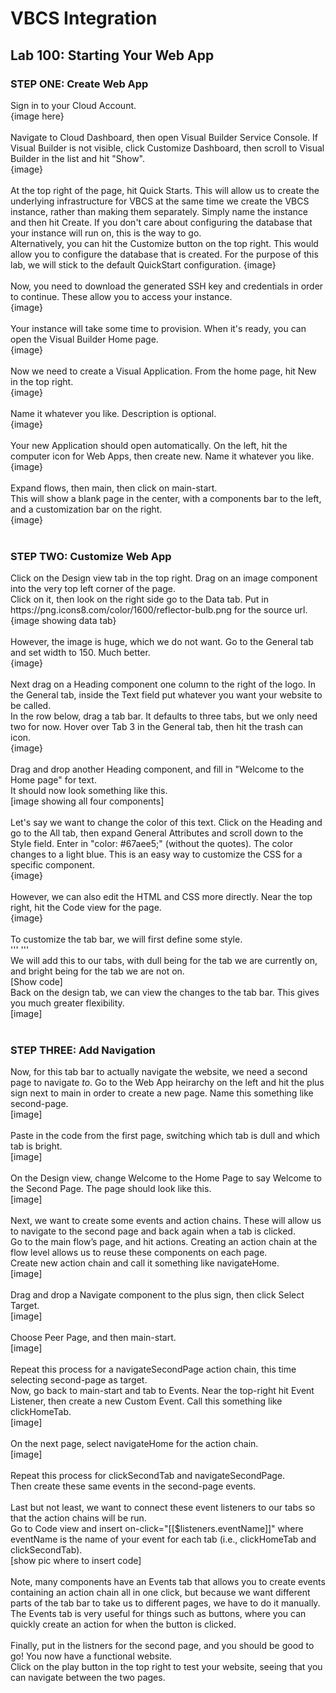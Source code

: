 # VBCS Integration

<h2> Lab 100: Starting Your Web App </h2>

<h3> STEP ONE: Create Web App </h3> 

Sign in to your Cloud Account. <br>
{image here} <br>
<br>
Navigate to Cloud Dashboard, then open Visual Builder Service Console. If Visual Builder is not visible, click Customize Dashboard, then scroll to Visual Builder in the list and hit "Show".<br>
{image} <br>
<br>
At the top right of the page, hit Quick Starts. This will allow us to create the underlying infrastructure for VBCS at the same time we create the VBCS instance, rather than making them separately. Simply name the instance and then hit Create. If you don't care about configuring the database that your instance will run on, this is the way to go. <br>
Alternatively, you can hit the Customize button on the top right. This would allow you to configure the database that is created. For the purpose of this lab, we will stick to the default QuickStart configuration.
{image}<br>
<br>
Now, you need to download the generated SSH key and credentials in order to continue. These allow you to access your instance.<br>
{image}<br>
<br>
Your instance will take some time to provision. When it's ready, you can open the Visual Builder Home page.<br>
{image}<br>
<br>
Now we need to create a Visual Application. From the home page, hit New in the top right. <br>
{image}<br>
<br>
Name it whatever you like. Description is optional. <br>
{image}<br>
<br>
Your new Application should open automatically. On the left, hit the computer icon for Web Apps, then create new. Name it whatever you like. <br>
{image}<br>
<br>
Expand flows, then main, then click on main-start. <br>
This will show a blank page in the center, with a components bar to the left, and a customization bar on the right.<br>
{image}<br>
<br></p>
<h3> STEP TWO: Customize Web App</h3>
<p>
Click on the Design view tab in the top right. Drag on an image component into the very top left corner of the page. <br>
Click on it, then look on the right side go to the Data tab. Put in https://png.icons8.com/color/1600/reflector-bulb.png for the source url. <br>
{image showing data tab}<br>
<br>
However, the image is huge, which we do not want. Go to the General tab and set width to 150. Much better. <br>
{image}<br>
<br>
Next drag on a Heading component one column to the right of the logo. In the General tab, inside the Text field put whatever you want your website to be called.<br>
In the row below, drag a tab bar. It defaults to three tabs, but we only need two for now. Hover over Tab 3 in the General tab, then hit the trash can icon.<br>
{image}<br>
<br>
Drag and drop another Heading component, and fill in "Welcome to the Home page" for text.<br>
It should now look something like this.<br>
[image showing all four components]<br>
<br>
Let's say we want to change the color of this text. Click on the Heading and go to the All tab, then expand General Attributes and scroll down to the Style field. Enter in "color: #67aee5;" (without the quotes). The color changes to a light blue. This is an easy way to customize the CSS for a specific component. <br>
{image}<br>
<br>
However, we can also edit the HTML and CSS more directly. Near the top right, hit the Code view for the page. <br>
{image}<br>
<br>
To customize the tab bar, we will first define some style. <br>
'''
<style>
.bright {
background-color: #4286f4;
border-style: groove;
}
.dull {
background-color: #7790ba;
border-style: groove;
}
</style>
'''
<br>
We will add this to our tabs, with dull being for the tab we are currently on, and bright being for the tab we are not on.<br> [Show code]<br>
Back on the design tab, we can view the changes to the tab bar. This gives you much greater flexibility.<br>
[image]<br>
<br></p>
<h3> STEP THREE: Add Navigation </h3>
<p>
Now, for this tab bar to actually navigate the website, we need a second page to navigate <i>to</i>. Go to the Web App heirarchy on the left and hit the plus sign next to main in order to create a new page. Name this something like second-page. <br>
[image]<br>
<br>
Paste in the code from the first page, switching which tab is dull and which tab is bright. <br>
[image]<br>
<br>
On the Design view, change Welcome to the Home Page to say Welcome to the Second Page. The page should look like this.<br>
[image]<br>
<br>
Next, we want to create some events and action chains. These will allow us to navigate to the second page and back again when a tab is clicked.<br>
Go to the main flow’s page, and hit actions. Creating an action chain at the flow level allows us to reuse these components on each page.<br>
Create new action chain and call it something like navigateHome. <br>
[image]<br>
<br>
Drag and drop a Navigate component to the plus sign, then click Select Target.<br>
[image]<br>
<br>
Choose Peer Page, and then main-start.<br>
[image]<br>
<br>
Repeat this process for a navigateSecondPage action chain, this time selecting second-page as target.<br>
Now, go back to main-start and tab to Events. Near the top-right hit Event Listener, then create a new Custom Event. Call this something like clickHomeTab. <br>
[image]<br>
<br>
On the next page, select navigateHome for the action chain.<br>
[image]<br>
<br>
Repeat this process for clickSecondTab and navigateSecondPage.<br>
Then create these same events in the second-page events.<br>
<br>
Last but not least, we want to connect these event listeners to our tabs so that the action chains will be run.<br>
Go to Code view and insert on-click="[[$listeners.eventName]]" where eventName is the name of your event for each tab (i.e., clickHomeTab and clickSecondTab). <br>
[show pic where to insert code]<br>
<br>
Note, many components have an Events tab that allows you to create events containing an action chain all in one click, but because we want different parts of the tab bar to take us to different pages, we have to do it manually.<br>
The Events tab is very useful for things such as buttons, where you can quickly create an action for when the button is clicked.<br>
<br>
Finally, put in the listners for the second page, and you should be good to go! You now have a functional website.<br>
Click on the play button in the top right to test your website, seeing that you can navigate between the two pages.<br>
</p>
